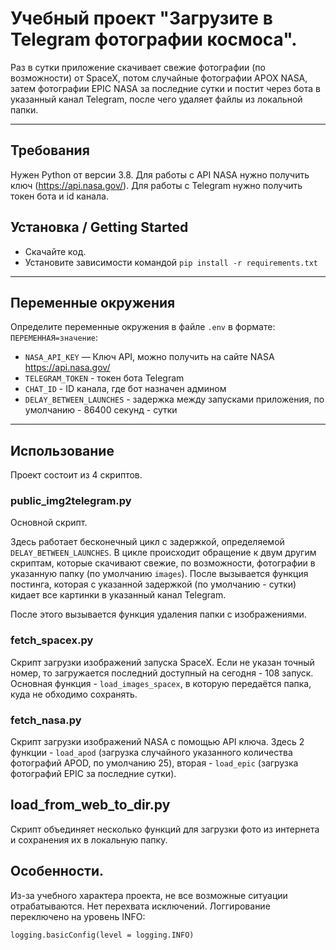 # Учебный проект "Загрузите в Telegram фотографии космоса".

Раз в сутки приложение скачивает свежие фотографии (по возможности) от SpaceX, 
потом случайные фотографии APOX NASA, затем фотографии EPIC NASA за последние сутки 
и постит через бота в указанный канал Telegram, после чего удаляет файлы из локальной папки. 
___________________
## Требования
Нужен Python от версии 3.8.
Для работы с API NASA нужно получить ключ (https://api.nasa.gov/). 
Для работы с Telegram нужно получить токен бота и id канала.

## Установка / Getting Started 
- Скачайте код.
- Установите зависимости командой `pip install -r requirements.txt`

___________________
## Переменные окружения

Определите переменные окружения в файле `.env` в формате: `ПЕРЕМЕННАЯ=значение`:
- `NASA_API_KEY` — Ключ API, можно получить на сайте NASA https://api.nasa.gov/
- `TELEGRAM_TOKEN` - токен бота Telegram
- `CHAT_ID` - ID канала, где бот назначен админом
- `DELAY_BETWEEN_LAUNCHES` - задержка между запусками приложения, по умолчанию - 86400 секунд - сутки

___________________
## Использование
Проект состоит из 4 скриптов. 
### public_img2telegram.py
Основной скрипт. 

Здесь работает бесконечный цикл с задержкой, определяемой `DELAY_BETWEEN_LAUNCHES`.
В цикле происходит обращение к двум другим скриптам, которые скачивают свежие,
по возможности, фотографии в указанную папку (по умолчанию `images`). 
После вызывается функция постинга, которая с указанной задержкой 
(по умолчанию - сутки) кидает все картинки в указанный канал Telegram. 

После этого вызывается функция удаления папки с изображениями.


### fetch_spacex.py
Скрипт загрузки изображений запуска SpaceX. 
Если не указан точный номер, то загружается последний доступный на сегодня - 108 запуск. 
Основная функция - `load_images_spacex`, в которую передаётся папка, куда не обходимо сохранять.


### fetch_nasa.py
Скрипт загрузки изображений NASA с помощью API ключа. 
Здесь 2 функции - `load_apod` (загрузка случайного указанного количества фотографий APOD, по умолчанию 25), 
вторая - `load_epic` (загрузка фотографий EPIC за последние сутки).


## load_from_web_to_dir.py
Скрипт объединяет несколько функций для загрузки фото из интернета и сохранения их в локальную папку.

## Особенности.
Из-за учебного характера проекта, не все возможные ситуации отрабатываются. 
Нет перехвата исключений. Логгирование переключено на уровень INFO:
```
logging.basicConfig(level = logging.INFO)
```



